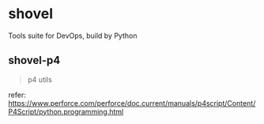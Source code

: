 # shovel
Tools suite for DevOps, build by Python


## shovel-p4

> p4 utils

refer: https://www.perforce.com/perforce/doc.current/manuals/p4script/Content/P4Script/python.programming.html

